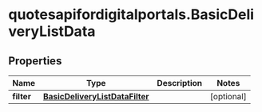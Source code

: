 # quotesapifordigitalportals.BasicDeliveryListData

## Properties

Name | Type | Description | Notes
------------ | ------------- | ------------- | -------------
**filter** | [**BasicDeliveryListDataFilter**](BasicDeliveryListDataFilter.md) |  | [optional] 


